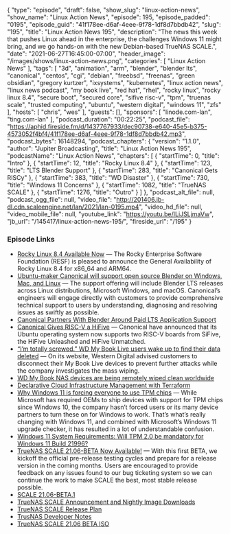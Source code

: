 {
  "type": "episode",
  "draft": false,
  "show_slug": "linux-action-news",
  "show_name": "Linux Action News",
  "episode": 195,
  "episode_padded": "0195",
  "episode_guid": "41f178ee-d6af-4eee-9f78-1df8d7bbdb42",
  "slug": "195",
  "title": "Linux Action News 195",
  "description": "The news this week that pushes Linux ahead in the enterprise, the challenges Windows 11 might bring, and we go hands-on with the new Debian-based TrueNAS SCALE.",
  "date": "2021-06-27T16:45:00-07:00",
  "header_image": "/images/shows/linux-action-news.png",
  "categories": [
    "Linux Action News"
  ],
  "tags": [
    "3d",
    "animation",
    "arm",
    "blender",
    "blender lts",
    "canonical",
    "centos",
    "cgi",
    "debian",
    "freebsd",
    "freenas",
    "green obsidian",
    "gregory kurtzer",
    "ixsystems",
    "kubernetes",
    "linux action news",
    "linux news podcast",
    "my book live",
    "red hat",
    "rhel",
    "rocky linux",
    "rocky linux 8.4",
    "secure boot",
    "secured core",
    "sifive risc-v",
    "tpm",
    "truenas scale",
    "trusted computing",
    "ubuntu",
    "western digital",
    "windows 11",
    "zfs"
  ],
  "hosts": [
    "chris",
    "wes"
  ],
  "guests": [],
  "sponsors": [
    "linode.com-lan",
    "ting.com-lan"
  ],
  "podcast_duration": "00:22:25",
  "podcast_file": "https://aphid.fireside.fm/d/1437767933/dec90738-e640-45e5-b375-4573052f4bf4/41f178ee-d6af-4eee-9f78-1df8d7bbdb42.mp3",
  "podcast_bytes": 16148294,
  "podcast_chapters": {
    "version": "1.1.0",
    "author": "Jupiter Broadcasting",
    "title": "Linux Action News 195",
    "podcastName": "Linux Action News",
    "chapters": [
      {
        "startTime": 0,
        "title": "Intro"
      },
      {
        "startTime": 12,
        "title": "Rocky Linux 8.4"
      },
      {
        "startTime": 123,
        "title": "LTS Blender Support"
      },
      {
        "startTime": 283,
        "title": "Canonical Gets RISCy"
      },
      {
        "startTime": 383,
        "title": "WD Disaster"
      },
      {
        "startTime": 730,
        "title": "Windows 11 Concerns"
      },
      {
        "startTime": 1082,
        "title": "TrueNAS SCALE"
      },
      {
        "startTime": 1276,
        "title": "Outro"
      }
    ]
  },
  "podcast_alt_file": null,
  "podcast_ogg_file": null,
  "video_file": "http://201406.jb-dl.cdn.scaleengine.net/lan/2021/lan-0195.mp4",
  "video_hd_file": null,
  "video_mobile_file": null,
  "youtube_link": "https://youtu.be/ILiJSLjmaVw",
  "jb_url": "/145417/linux-action-news-195/",
  "fireside_url": "/195"
}


### Episode Links

  * [Rocky Linux 8.4 Available Now](https://forums.rockylinux.org/t/rocky-linux-8-4-available-now/3015 "Rocky Linux 8.4 Available Now") — The Rocky Enterprise Software Foundation (RESF) is pleased to announce the General Availability of Rocky Linux 8.4 for x86_64 and ARM64.
  * [Ubuntu-maker Canonical will support open source Blender on Windows, Mac, and Linux](https://betanews.com/2021/06/23/linux-canonical-open-source-blender/ "Ubuntu-maker Canonical will support open source Blender on Windows, Mac, and Linux") — The support offering will include Blender LTS releases across Linux distributions, Microsoft Windows, and macOS. Canonical’s engineers will engage directly with customers to provide comprehensive technical support to users by understanding, diagnosing and resolving issues as swiftly as possible.
  * [Canonical Partners With Blender Around Paid LTS Application Support](https://www.phoronix.com/scan.php?page=news_item&px=Canonical-Blender-LTS "Canonical Partners With Blender Around Paid LTS Application Support")
  * [Canonical Gives RISC-V a HiFive](https://www.tomshardware.com/news/canonical-ubuntu-risc-v "Canonical Gives RISC-V a HiFive") — Canonical have announced that its Ubuntu operating system now supports two RISC-V boards from SiFive, the HiFive Unleashed and HiFive Unmatched.
  * [“I’m totally screwed.” WD My Book Live users wake up to find their data deleted](https://arstechnica.com/gadgets/2021/06/mass-data-wipe-in-my-book-devices-prompts-warning-from-western-digital/ "“I’m totally screwed.” WD My Book Live users wake up to find their data deleted") — On its website, Western Digital advised customers to disconnect their My Book Live devices to prevent further attacks while the company investigates the mass wiping.
  * [WD My Book NAS devices are being remotely wiped clean worldwide](https://www.bleepingcomputer.com/news/security/wd-my-book-nas-devices-are-being-remotely-wiped-clean-worldwide/ "WD My Book NAS devices are being remotely wiped clean worldwide")
  * [Declarative Cloud Infrastructure Management with Terraform](https://www.linode.com/content/declarative-cloud-infrastructure-management-terraform-linode/ "Declarative Cloud Infrastructure Management with Terraform")
  * [Why Windows 11 is forcing everyone to use TPM chips](https://www.theverge.com/2021/6/25/22550376/microsoft-windows-11-tpm-chips-requirement-security "Why Windows 11 is forcing everyone to use TPM chips") — While Microsoft has required OEMs to ship devices with support for TPM chips since Windows 10, the company hasn’t forced users or its many device partners to turn these on for Windows to work. That’s what’s really changing with Windows 11, and combined with Microsoft’s Windows 11 upgrade checker, it has resulted in a lot of understandable confusion.
  * [Windows 11 System Requirements: Will TPM 2.0 be mandatory for Windows 11 Build 21996?](https://www.republicworld.com/technology-news/apps/windows-11-system-requirements-will-tpm-2-dot-0-be-mandatory-for-windows-11-build-21996.html "Windows 11 System Requirements: Will TPM 2.0 be mandatory for Windows 11 Build 21996?")
  * [TrueNAS SCALE 21.06-BETA Now Available!](https://www.truenas.com/community/threads/truenas-scale-21-06-beta-now-available.93874/ "TrueNAS SCALE 21.06-BETA Now Available!") — With this first BETA, we kickoff the official pre-release testing cycles and prepare for a release version in the coming months. Users are encouraged to provide feedback on any issues found to our bug ticketing system so we can continue the work to make SCALE the best, most stable release possible.
  * [SCALE 21.06-BETA.1](https://www.truenas.com/docs/releasenotes/scale/21.06-beta.1/ "SCALE 21.06-BETA.1")
  * [TrueNAS SCALE Announcement and Nightly Image Downloads](https://www.truenas.com/community/threads/truenas-scale-announcement-and-nightly-image-downloads.85927/ "TrueNAS SCALE Announcement and Nightly Image Downloads")
  * [TrueNAS SCALE Release Plan](https://www.ixsystems.com/blog/truenas-scale-release-plan/ "TrueNAS SCALE Release Plan")
  * [TrusNAS Developer Notes](https://www.truenas.com/docs/scale/devnotes/ "TrusNAS Developer Notes")
  * [TrueNAS SCALE 21.06 BETA ISO](https://download.truenas.com/TrueNAS-SCALE-Angelfish-BETA/21.06-BETA.1/TrueNAS-SCALE-21.06-BETA.1.iso "TrueNAS SCALE 21.06 BETA ISO")


